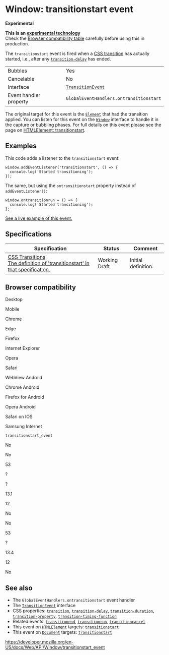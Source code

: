 Window: transitionstart event
=============================

**Experimental**

**This is an [experimental technology](https://developer.mozilla.org/en-US/docs/MDN/Guidelines/Conventions_definitions#experimental)**  
Check the [Browser compatibility table](#browser_compatibility) carefully before using this in production.

The `transitionstart` event is fired when a [CSS transition](https://developer.mozilla.org/en-US/docs/Web/CSS/CSS_Transitions/Using_CSS_transitions) has actually started, i.e., after any [`transition-delay`](https://developer.mozilla.org/en-US/docs/Web/CSS/transition-delay) has ended.

<table><tbody><tr class="odd"><td>Bubbles</td><td>Yes</td></tr><tr class="even"><td>Cancelable</td><td>No</td></tr><tr class="odd"><td>Interface</td><td><a href="../transitionevent"><code>TransitionEvent</code></a></td></tr><tr class="even"><td>Event handler property</td><td><span class="page-not-created"><code>GlobalEventHandlers.ontransitionstart</code></span></td></tr></tbody></table>

The original target for this event is the [`Element`](../element) that had the transition applied. You can listen for this event on the [`Window`](../window) interface to handle it in the capture or bubbling phases. For full details on this event please see the page on [HTMLElement: transitionstart](../htmlelement/transitionstart_event).

Examples
--------

This code adds a listener to the `transitionstart` event:

    window.addEventListener('transitionstart', () => {
      console.log('Started transitioning');
    });

The same, but using the <span class="page-not-created">`ontransitionstart`</span> property instead of `addEventListener()`:

    window.ontransitionrun = () => {
      console.log('Started transitioning');
    };

[See a live example of this event.](../htmlelement/transitionstart_event#live_example)

Specifications
--------------

<table><thead><tr class="header"><th>Specification</th><th>Status</th><th>Comment</th></tr></thead><tbody><tr class="odd"><td><a href="https://drafts.csswg.org/css-transitions/#transitionstart">CSS Transitions<br />
<span class="small">The definition of 'transitionstart' in that specification.</span></a></td><td><span class="spec-wd">Working Draft</span></td><td>Initial definition.</td></tr></tbody></table>

Browser compatibility
---------------------

Desktop

Mobile

Chrome

Edge

Firefox

Internet Explorer

Opera

Safari

WebView Android

Chrome Android

Firefox for Android

Opera Android

Safari on IOS

Samsung Internet

`transitionstart_event`

No

No

53

?

?

13.1

12

No

No

53

?

13.4

12

No

See also
--------

-   The <span class="page-not-created">`GlobalEventHandlers.ontransitionstart`</span> event handler
-   The [`TransitionEvent`](../transitionevent) interface
-   CSS properties: [`transition`](https://developer.mozilla.org/en-US/docs/Web/CSS/transition), [`transition-delay`](https://developer.mozilla.org/en-US/docs/Web/CSS/transition-delay), [`transition-duration`](https://developer.mozilla.org/en-US/docs/Web/CSS/transition-duration), [`transition-property`](https://developer.mozilla.org/en-US/docs/Web/CSS/transition-property), [`transition-timing-function`](https://developer.mozilla.org/en-US/docs/Web/CSS/transition-timing-function)
-   Related events: [`transitionend`](transitionend_event), [`transitionrun`](transitionrun_event), [`transitioncancel`](transitioncancel_event)
-   This event on [`HTMLElement`](../htmlelement) targets: [`transitionstart`](../htmlelement/transitionstart_event)
-   This event on [`Document`](../document) targets: [`transitionstart`](../document/transitionstart_event)

<a href="https://developer.mozilla.org/en-US/docs/Web/API/Window/transitionstart_event" class="_attribution-link">https://developer.mozilla.org/en-US/docs/Web/API/Window/transitionstart_event</a>

